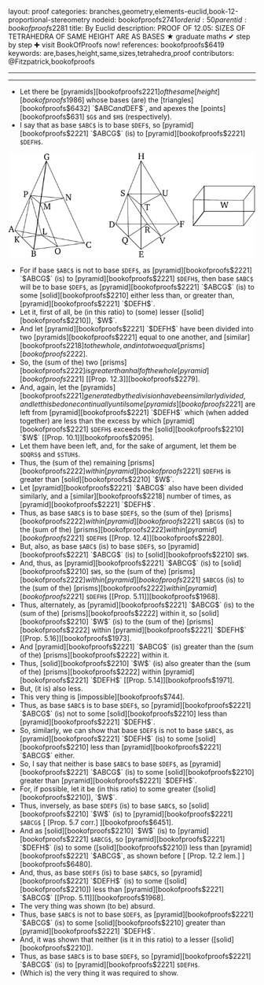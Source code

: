 layout: proof
categories: branches,geometry,elements-euclid,book-12-proportional-stereometry
nodeid: bookofproofs$2741
orderid: 50
parentid: bookofproofs$2281
title: By Euclid
description: PROOF OF 12.05: SIZES OF TETRAHEDRA OF SAME HEIGHT ARE AS BASES &#9733; graduate maths &#10004; step by step &#10010; visit BookOfProofs now!
references: bookofproofs$6419
keywords: are,bases,height,same,sizes,tetrahedra,proof
contributors: @Fitzpatrick,bookofproofs


---


---



* Let there be [pyramids][bookofproofs$2221] of the same [height][bookofproofs$1986] whose bases (are) the [triangles][bookofproofs$6432] `$ABC$` and `$DEF$`, and apexes the [points][bookofproofs$631] `$G$` and `$H$` (respectively).
* I say that as base `$ABC$` is to base `$DEF$`, so [pyramid][bookofproofs$2221] `$ABCG$` (is) to [pyramid][bookofproofs$2221] `$DEFH$`.

![fig05e](https://github.com/bookofproofs/bookofproofs.github.io/blob/main/_sources/_assets/images/euclid/Book12/fig05e.png?raw=true)

* For if base `$ABC$` is not to base `$DEF$`, as [pyramid][bookofproofs$2221] `$ABCG$` (is) to [pyramid][bookofproofs$2221] `$DEFH$`, then base `$ABC$` will be to base `$DEF$`, as [pyramid][bookofproofs$2221] `$ABCG$` (is) to some [solid][bookofproofs$2210] either less than, or greater than, [pyramid][bookofproofs$2221] `$DEFH$`.
* Let it, first of all, be (in this ratio) to (some) lesser ([solid][bookofproofs$2210]), `$W$`.
* And let [pyramid][bookofproofs$2221] `$DEFH$` have been divided into two [pyramids][bookofproofs$2221] equal to one another, and [similar][bookofproofs$2218] to the whole, and into two equal [prisms][bookofproofs$2222].
* So, the (sum of the) two [prisms][bookofproofs$2222] is greater than half of the whole [pyramid][bookofproofs$2221] [[Prop. 12.3]][bookofproofs$2279].
* And, again, let the [pyramids][bookofproofs$2221] generated by the division have been similarly divided, and let this be done continually until some [pyramids][bookofproofs$2221] are left from [pyramid][bookofproofs$2221] `$DEFH$` which (when added together) are less than the excess by which [pyramid][bookofproofs$2221] `$DEFH$` exceeds the [solid][bookofproofs$2210] `$W$` [[Prop. 10.1]][bookofproofs$2095].
* Let them have been left, and, for the sake of argument, let them be `$DQRS$` and `$STUH$`.
* Thus, the (sum of the) remaining [prisms][bookofproofs$2222] within [pyramid][bookofproofs$2221] `$DEFH$` is greater than [solid][bookofproofs$2210] `$W$`.
* Let [pyramid][bookofproofs$2221] `$ABCG$` also have been divided similarly, and a [similar][bookofproofs$2218] number of times, as [pyramid][bookofproofs$2221] `$DEFH$`.
* Thus, as base `$ABC$` is to base `$DEF$`, so the (sum of the) [prisms][bookofproofs$2222] within [pyramid][bookofproofs$2221] `$ABCG$` (is) to the (sum of the) [prisms][bookofproofs$2222] within [pyramid][bookofproofs$2221] `$DEFH$` [[Prop. 12.4]][bookofproofs$2280].
* But, also, as base `$ABC$` (is) to base `$DEF$`, so [pyramid][bookofproofs$2221] `$ABCG$` (is) to [solid][bookofproofs$2210] `$W$`.
* And, thus, as [pyramid][bookofproofs$2221] `$ABCG$` (is) to [solid][bookofproofs$2210] `$W$`, so the (sum of the) [prisms][bookofproofs$2222] within [pyramid][bookofproofs$2221] `$ABCG$` (is) to the (sum of the) [prisms][bookofproofs$2222] within [pyramid][bookofproofs$2221] `$DEFH$` [[Prop. 5.11]][bookofproofs$1968].
* Thus, alternately, as [pyramid][bookofproofs$2221] `$ABCG$` (is) to the (sum of the) [prisms][bookofproofs$2222] within it, so [solid][bookofproofs$2210] `$W$` (is) to the (sum of the) [prisms][bookofproofs$2222] within [pyramid][bookofproofs$2221] `$DEFH$` [[Prop. 5.16]][bookofproofs$1973].
* And [pyramid][bookofproofs$2221] `$ABCG$` (is) greater than the (sum of the) [prisms][bookofproofs$2222] within it.
* Thus, [solid][bookofproofs$2210] `$W$` (is) also greater than the (sum of the) [prisms][bookofproofs$2222] within [pyramid][bookofproofs$2221] `$DEFH$` [[Prop. 5.14]][bookofproofs$1971].
* But, (it is) also less.
* This very thing is [impossible][bookofproofs$744].
* Thus, as base `$ABC$` is to base `$DEF$`, so [pyramid][bookofproofs$2221] `$ABCG$` (is) not to some [solid][bookofproofs$2210] less than [pyramid][bookofproofs$2221] `$DEFH$`.
* So, similarly, we can show that base `$DEF$` is not to base `$ABC$`, as [pyramid][bookofproofs$2221] `$DEFH$` (is) to some [solid][bookofproofs$2210] less than [pyramid][bookofproofs$2221] `$ABCG$` either.
* So, I say that neither is base `$ABC$` to base `$DEF$`, as [pyramid][bookofproofs$2221] `$ABCG$` (is) to some [solid][bookofproofs$2210] greater than [pyramid][bookofproofs$2221] `$DEFH$`.
* For, if possible, let it be (in this ratio) to some greater ([solid][bookofproofs$2210]), `$W$`.
* Thus, inversely, as base `$DEF$` (is) to base `$ABC$`, so [solid][bookofproofs$2210] `$W$` (is) to [pyramid][bookofproofs$2221] `$ABCG$` [ [Prop. 5.7 corr.] ][bookofproofs$6451].
* And as [solid][bookofproofs$2210] `$W$` (is) to [pyramid][bookofproofs$2221] `$ABCG$`, so [pyramid][bookofproofs$2221] `$DEFH$` (is) to some ([solid][bookofproofs$2210]) less than [pyramid][bookofproofs$2221] `$ABCG$`, as shown before [ [Prop. 12.2 lem.] ][bookofproofs$6480].
* And, thus, as base `$DEF$` (is) to base `$ABC$`, so [pyramid][bookofproofs$2221] `$DEFH$` (is) to some ([solid][bookofproofs$2210]) less than [pyramid][bookofproofs$2221] `$ABCG$` [[Prop. 5.11]][bookofproofs$1968].
* The very thing was shown (to be) absurd.
* Thus, base `$ABC$` is not to base `$DEF$`, as [pyramid][bookofproofs$2221] `$ABCG$` (is) to some [solid][bookofproofs$2210] greater than [pyramid][bookofproofs$2221] `$DEFH$`.
* And, it was shown that neither (is it in this ratio) to a lesser ([solid][bookofproofs$2210]).
* Thus, as base `$ABC$` is to base `$DEF$`, so [pyramid][bookofproofs$2221] `$ABCG$` (is) to [pyramid][bookofproofs$2221] `$DEFH$`.
* (Which is) the very thing it was required to show.
